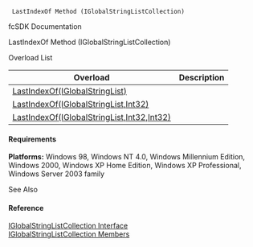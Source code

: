 ﻿     LastIndexOf Method (IGlobalStringListCollection)                                                   

fcSDK Documentation

LastIndexOf Method (IGlobalStringListCollection)

Overload List

| Overload | Description |
| --- | --- |
| [LastIndexOf(IGlobalStringList)](fcSDK~FChoice.Foundation.Clarify.DataObjects.IGlobalStringListCollection~LastIndexOf(IGlobalStringList).md) |   |
| [LastIndexOf(IGlobalStringList,Int32)](fcSDK~FChoice.Foundation.Clarify.DataObjects.IGlobalStringListCollection~LastIndexOf(IGlobalStringList,Int32).md) |   |
| [LastIndexOf(IGlobalStringList,Int32,Int32)](fcSDK~FChoice.Foundation.Clarify.DataObjects.IGlobalStringListCollection~LastIndexOf(IGlobalStringList,Int32,Int32).md) |   |

#### Requirements

**Platforms:** Windows 98, Windows NT 4.0, Windows Millennium Edition, Windows 2000, Windows XP Home Edition, Windows XP Professional, Windows Server 2003 family

See Also

#### Reference

[IGlobalStringListCollection Interface](fcSDK~FChoice.Foundation.Clarify.DataObjects.IGlobalStringListCollection.md)  
[IGlobalStringListCollection Members](fcSDK~FChoice.Foundation.Clarify.DataObjects.IGlobalStringListCollection_members.md)